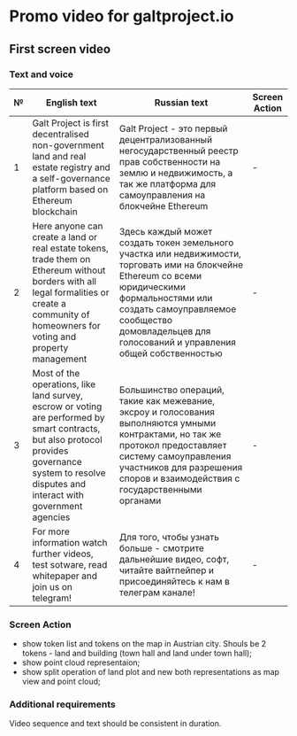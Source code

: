 # Promo video for galtproject.io 

## First screen video

### Text and voice
|№|English text|Russian text|Screen Action|
|------|-------|----------|-------|
|1|Galt Project is first decentralised non-government land and real estate registry and a self-governance platform based on Ethereum blockchain|Galt Project - это первый децентрализованный негосударственный реестр прав собственности на землю и недвижимость, а так же платформа для самоуправления на блокчейне Ethereum |-|
|2|Here anyone can create a land or real estate tokens, trade them on Ethereum without borders with all legal formalities or create a community of homeowners for voting and property management |Здесь каждый может создать токен земельного участка или недвижимости, торговать ими на блокчейне Ethereum со всеми юридическими формальностями или создать самоуправляемое сообщество домовладельцев для голосований и управления общей собственностью |-|
|3|Most of the operations, like land survey, escrow or voting are performed by smart contracts, but also protocol provides governance system to resolve disputes and interact with government agencies |Большинство операций, такие как межевание, эксроу и голосования выполняются умными контрактами, но так же протокол предоставляет систему самоуправления участников для разрешения споров и взаимодействия с государственными органами |-|
|4| For more information watch further videos, test sotware, read whitepaper and join us on telegram!  | Для того, чтобы узнать больше - смотрите дальнейшие видео, софт, читайте вайтпейпер и присоединяйтесь к нам в телеграм канале! |-|


### Screen Action
- show token list and tokens on the map in Austrian city. Shouls be 2 tokens - land and building (town hall and land under town hall);
- show point cloud representaion;
- show split operation of land plot and new both representations as map view and point cloud;

### Additional requirements
Video sequence and text should be consistent in duration.
